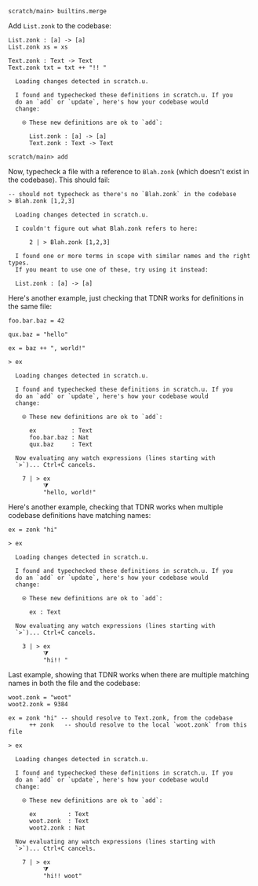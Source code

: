 ``` ucm :hide
scratch/main> builtins.merge
```

Add `List.zonk` to the codebase:

``` unison
List.zonk : [a] -> [a]
List.zonk xs = xs

Text.zonk : Text -> Text
Text.zonk txt = txt ++ "!! "
```

``` ucm :added-by-ucm
  Loading changes detected in scratch.u.

  I found and typechecked these definitions in scratch.u. If you
  do an `add` or `update`, here's how your codebase would
  change:

    ⍟ These new definitions are ok to `add`:
    
      List.zonk : [a] -> [a]
      Text.zonk : Text -> Text
```

``` ucm :hide
scratch/main> add
```

Now, typecheck a file with a reference to `Blah.zonk` (which doesn't exist in the codebase). This should fail:

``` unison :error
-- should not typecheck as there's no `Blah.zonk` in the codebase
> Blah.zonk [1,2,3]
```

``` ucm :added-by-ucm
  Loading changes detected in scratch.u.

  I couldn't figure out what Blah.zonk refers to here:

      2 | > Blah.zonk [1,2,3]

  I found one or more terms in scope with similar names and the right types.
  If you meant to use one of these, try using it instead:

  List.zonk : [a] -> [a]
```

Here's another example, just checking that TDNR works for definitions in the same file:

``` unison
foo.bar.baz = 42

qux.baz = "hello"

ex = baz ++ ", world!"

> ex
```

``` ucm :added-by-ucm
  Loading changes detected in scratch.u.

  I found and typechecked these definitions in scratch.u. If you
  do an `add` or `update`, here's how your codebase would
  change:

    ⍟ These new definitions are ok to `add`:
    
      ex          : Text
      foo.bar.baz : Nat
      qux.baz     : Text

  Now evaluating any watch expressions (lines starting with
  `>`)... Ctrl+C cancels.

    7 | > ex
          ⧩
          "hello, world!"
```

Here's another example, checking that TDNR works when multiple codebase definitions have matching names:

``` unison
ex = zonk "hi"

> ex
```

``` ucm :added-by-ucm
  Loading changes detected in scratch.u.

  I found and typechecked these definitions in scratch.u. If you
  do an `add` or `update`, here's how your codebase would
  change:

    ⍟ These new definitions are ok to `add`:
    
      ex : Text

  Now evaluating any watch expressions (lines starting with
  `>`)... Ctrl+C cancels.

    3 | > ex
          ⧩
          "hi!! "
```

Last example, showing that TDNR works when there are multiple matching names in both the file and the codebase:

``` unison
woot.zonk = "woot"
woot2.zonk = 9384

ex = zonk "hi" -- should resolve to Text.zonk, from the codebase
      ++ zonk   -- should resolve to the local `woot.zonk` from this file

> ex
```

``` ucm :added-by-ucm
  Loading changes detected in scratch.u.

  I found and typechecked these definitions in scratch.u. If you
  do an `add` or `update`, here's how your codebase would
  change:

    ⍟ These new definitions are ok to `add`:
    
      ex         : Text
      woot.zonk  : Text
      woot2.zonk : Nat

  Now evaluating any watch expressions (lines starting with
  `>`)... Ctrl+C cancels.

    7 | > ex
          ⧩
          "hi!! woot"
```
